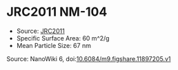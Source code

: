 <a name="material" />

# JRC2011 NM-104
<script type="application/ld+json">
  {
    "@context": "https://schema.org/",
    "@type": "ChemicalSubstance",
    "@id": "https://egonw.github.io/nanowiki/nanowiki344.html#material",
    "http://purl.org/dc/terms/conformsTo":
      {
        "@type": "CreativeWork",
        "@id": "https://bioschemas.org/profiles/ChemicalSubstance/0.4-RELEASE/"
      },
    "identfier": "344",
    "name": "JRC2011 NM-104",
    "url": "https://egonw.github.io/nanowiki/nanowiki344.html#material",
    "sameAs": "http://127.0.0.1/mediawiki/index.php/Special:URIResolver/JRC2011_NM-2D104"
  }
</script>


* Source: [JRC2011](articleJRC2011.md)
* Specific Surface Area: 60 m^2/g
* Mean Particle Size: 67 nm


Source: NanoWiki 6, doi:[10.6084/m9.figshare.11897205.v1](https://doi.org/10.6084/m9.figshare.11897205.v1)
